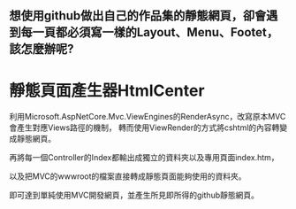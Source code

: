 想使用github做出自己的作品集的靜態網頁，卻會遇到每一頁都必須寫一樣的Layout、Menu、Footet，該怎麼辦呢?
-

# 靜態頁面產生器HtmlCenter

利用Microsoft.AspNetCore.Mvc.ViewEngines的RenderAsync，改寫原本MVC會產生對應Views路徑的機制，
轉而使用ViewRender的方式將cshtml的內容轉變成靜態網頁。

再將每一個Controller的Index都輸出成獨立的資料夾以及專用頁面index.htm，

以及把MVC的wwwroot的檔案直接轉成靜態頁面能夠使用的資料夾。

即可達到單純使用MVC開發網頁，並產生所見即所得的github靜態網頁。

